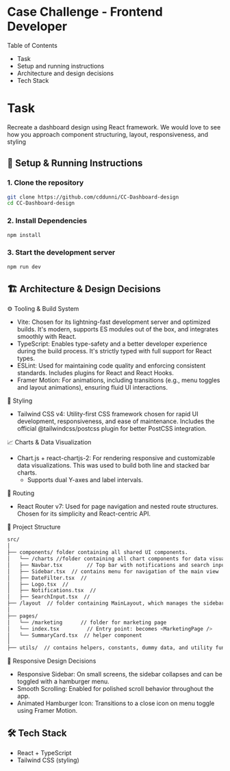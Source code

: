 # Case Challenge - Frontend Developer
Table of Contents
- Task
- Setup and running instructions
- Architecture and design decisions
- Tech Stack


# Task
Recreate a dashboard design using React framework. We would love to see how you approach component structuring, layout, responsiveness, and styling

## 🚀 Setup & Running Instructions

### 1. Clone the repository
```bash
git clone https://github.com/cddunni/CC-Dashboard-design
cd CC-Dashboard-design
```

### 2. Install Dependencies
```bash
npm install
```

### 3. Start the development server
```bash
npm run dev
```

## 🏗 Architecture & Design Decisions
⚙️ Tooling & Build System
  - Vite: Chosen for its lightning-fast development server and optimized builds. It's modern, supports ES modules out of the box, and integrates smoothly with React.
  - TypeScript: Enables type-safety and a better developer experience during the build process. It's strictly typed with full support for React types.
  - ESLint: Used for maintaining code quality and enforcing consistent standards. Includes plugins for React and React Hooks.
  - Framer Motion: For animations, including transitions (e.g., menu toggles and layout animations), ensuring fluid UI interactions.

🎨 Styling
  - Tailwind CSS v4: Utility-first CSS framework chosen for rapid UI development, responsiveness, and ease of maintenance. Includes the official @tailwindcss/postcss plugin for better PostCSS integration.

📈 Charts & Data Visualization
  - Chart.js + react-chartjs-2: For rendering responsive and customizable data visualizations. This was used to build both line and stacked bar charts.
    - Supports dual Y-axes and label intervals.

🧭 Routing
- React Router v7: Used for page navigation and nested route structures. Chosen for its simplicity and React-centric API.

🧱 Project Structure
```bash
src/
│
├── components/ folder containing all shared UI components.
│   └── /charts //folder containing all chart components for data visualization like LineChart, Barchart and ProgressBar
│   ├── Navbar.tsx        // Top bar with notifications and search input
│   ├── Sidebar.tsx  // contains menu for navigation of the main view
│   ├── DateFilter.tsx  // 
│   ├── Logo.tsx  // 
│   ├── Notifications.tsx  // 
│   ├── SearchInput.tsx  // 
├── /layout  // folder containing MainLayout, which manages the sidebar and responsive navbar setup.
│
├── pages/
│   └── /marketing      // folder for marketing page
│   └── index.tsx         // Entry point: becomes <MarketingPage />
│   └── SummaryCard.tsx  // helper component
│
├── utils/  // contains helpers, constants, dummy data, and utility functions
```

📱 Responsive Design Decisions
  - Responsive Sidebar: On small screens, the sidebar collapses and can be toggled with a hamburger menu.
  - Smooth Scrolling: Enabled for polished scroll behavior throughout the app.
  - Animated Hamburger Icon: Transitions to a close icon on menu toggle using Framer Motion.

## 🛠 Tech Stack
- React + TypeScript
- Tailwind CSS (styling)


